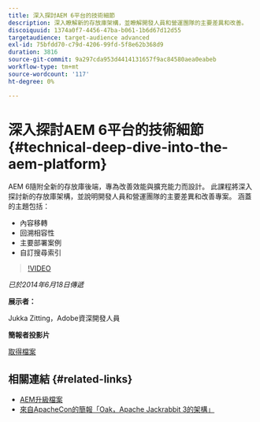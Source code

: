 ```yaml
---
title: 深入探討AEM 6平台的技術細節
description: 深入瞭解新的存放庫架構，並瞭解開發人員和營運團隊的主要差異和改善。
discoiquuid: 1374a0f7-4456-47ba-b061-1b6d67d12d55
targetaudience: target-audience advanced
exl-id: 75bfdd70-c79d-4206-99fd-5f8e62b368d9
duration: 3816
source-git-commit: 9a297cda953d4414131657f9ac84580aea0eabeb
workflow-type: tm+mt
source-wordcount: '117'
ht-degree: 0%

---
```


# 深入探討AEM 6平台的技術細節{#technical-deep-dive-into-the-aem-platform}

AEM 6隨附全新的存放庫後端，專為改善效能與擴充能力而設計。 此課程將深入探討新的存放庫架構，並說明開發人員和營運團隊的主要差異和改善專案。 涵蓋的主題包括：

* 內容移轉
* 回溯相容性
* 主要部署案例
* 自訂搜尋索引

>[!VIDEO](https://video.tv.adobe.com/v/19518/?quality=9)

*已於2014年6月18日傳遞*

**展示者：**

Jukka Zitting，Adobe資深開發人員

**簡報者投影片**

[取得檔案](assets/technical-deep-dive-of-the-aem-6-platform.pdf)

## 相關連結 {#related-links}

* [AEM升級檔案](https://docs.adobe.com/content/docs/en/aem/6-0/deploy/upgrade.html)
* [來自ApacheCon的簡報「Oak，Apache Jackrabbit 3的架構」](https://www.slideshare.net/jukka/oak-the-architecture-of-apache-jackrabbit-3)
